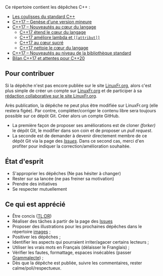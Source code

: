 Ce répertoire contient les dépêches C++ :

* [Les coulisses du standard C++](2016_n1_Coulisses-du-standard.md)
* [C++17 – Genèse d'une version mineure](2016_n2_Cpp17_Genese-d-une-version-mineure.md)
* [C++17 – Nouveautés au cœur du langage](2016_n3_Cpp17_Nouveautes-du-langage.md)
   - [C++17 étend le cœur du langage](2016_n3.1_Cpp17-etend-le-coeur-du-langage.md)
   - [C++17 améliore lambda et `[[attribut]]`](2016_n3_Cpp17-ameliore-lambda-et-attribut.md)
   - [C++17 au cœur sucré](2016_n3_Cpp17-au-coeur-sucre.md)
   - [C++17 nettoie le cœur du langage](2016_n3_Cpp17-nettoie-le-coeur-du-langage.md)
* [C++17 – Nouveautés au niveau de la bibliothèque standard](2016_n4_Cpp17_Nouveautes-de-la-bibliotheque.md)
* [Bilan C++17 et attentes pour C++20](2016_n5_Bilan-Cpp17-et-attentes-Cpp20.md)

Pour contribuer
---------------

Si la dépêche n'est pas encore publiée sur le site [LinuxFr.org](https://linuxfr.org/news),
alors c'est plus simple de créer un compte sur [LinuxFr.org](https://linuxfr.org/compte/inscription)
et de participer à sa [rédaction collaborative sur le site LinuxFr.org](https://linuxfr.org/redaction).

Arès publication, la dépêche ne peut plus être modifiée sur LinuxFr.org (elle restera figée).
Par contre, compléter/corriger le contenu libre sera toujours possible sur ce dépôt Git.
Créer alors un compte GitHub.
    
* La première façon de proposer ses améliorations est de cloner _(forker)_ le dépôt Git,
  le modifier dans son coin et de proposer un *pull request*.
* La seconde est de demander à devenir directement membre de ce dépôt Git
  via la page des [*Issues*](https://github.com/cpp-frug/materials/issues).
  Dans ce second cas, merci d'en profiter pour indiquer la correction/amélioration souhaitée.

État d'esprit
-------------
    
* S'approprier les dépêches (Ne pas hésiter à changer)
* Rester sur sa lancée (ne pas freiner sa motivation)
* Prendre des initiatives
* Se respecter mutuellement

Ce qui est apprécié
-------------------

* Être concis ([TL;DR](https://fr.wiktionary.org/wiki/tl;dr))
* Réaliser des tâches à partir de la page des [Issues](https://github.com/cpp-frug/materials/issues)
* Proposer des illustrations pour les prochaines dépêches dans le répertoire [images](https://github.com/cpp-frug/materials/tree/gh-pages/images) ;
* Positiver les dépêches ;
* Identifier les aspects qui pourraient irriter/agacer certains lecteurs ;
* Utiliser les vrais mots en Français (délaisser le Franglais) ;
* Vérifier les fautes, formattage, espaces insécables (passer [Grammalecte](http://www.dicollecte.org/grammalecte/)) ;
* Dès que la dépêche est publiée, suivre les commentaires, rester calme/poli/respectueux.

